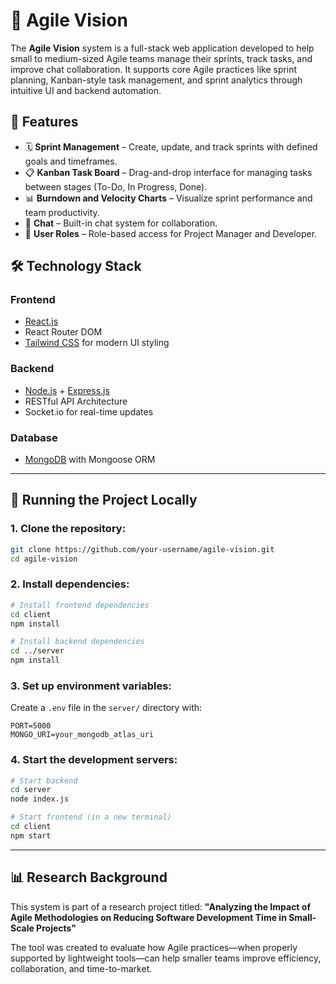 # 💼 Agile Vision

The **Agile Vision** system is a full-stack web application developed to help small to medium-sized Agile teams manage their sprints, track tasks, and improve chat collaboration. It supports core Agile practices like sprint planning, Kanban-style task management, and sprint analytics through intuitive UI and backend automation.


## 🚀 Features

- 🗓 **Sprint Management** – Create, update, and track sprints with defined goals and timeframes.
- 📋 **Kanban Task Board** – Drag-and-drop interface for managing tasks between stages (To-Do, In Progress, Done).
- 📊 **Burndown and Velocity Charts** – Visualize sprint performance and team productivity.
- 💬 **Chat** – Built-in chat system for collaboration.
- 🔐 **User Roles** – Role-based access for Project Manager and Developer.


## 🛠️ Technology Stack

### Frontend

- [React.js](https://reactjs.org/)
- React Router DOM
- [Tailwind CSS](https://tailwindcss.com/) for modern UI styling

### Backend

- [Node.js](https://nodejs.org/) + [Express.js](https://expressjs.com/)
- RESTful API Architecture
- Socket.io for real-time updates

### Database

- [MongoDB](https://www.mongodb.com/) with Mongoose ORM

---

## 🧪 Running the Project Locally

### 1. Clone the repository:

```bash
git clone https://github.com/your-username/agile-vision.git
cd agile-vision
```

### 2. Install dependencies:

```bash
# Install frontend dependencies
cd client
npm install

# Install backend dependencies
cd ../server
npm install
```

### 3. Set up environment variables:

Create a `.env` file in the `server/` directory with:

```
PORT=5000
MONGO_URI=your_mongodb_atlas_uri
```

### 4. Start the development servers:

```bash
# Start backend
cd server
node index.js

# Start frontend (in a new terminal)
cd client
npm start
```

---

## 📊 Research Background

This system is part of a research project titled: **"Analyzing the Impact of Agile Methodologies on Reducing Software Development Time in Small-Scale Projects"**

The tool was created to evaluate how Agile practices—when properly supported by lightweight tools—can help smaller teams improve efficiency, collaboration, and time-to-market.


